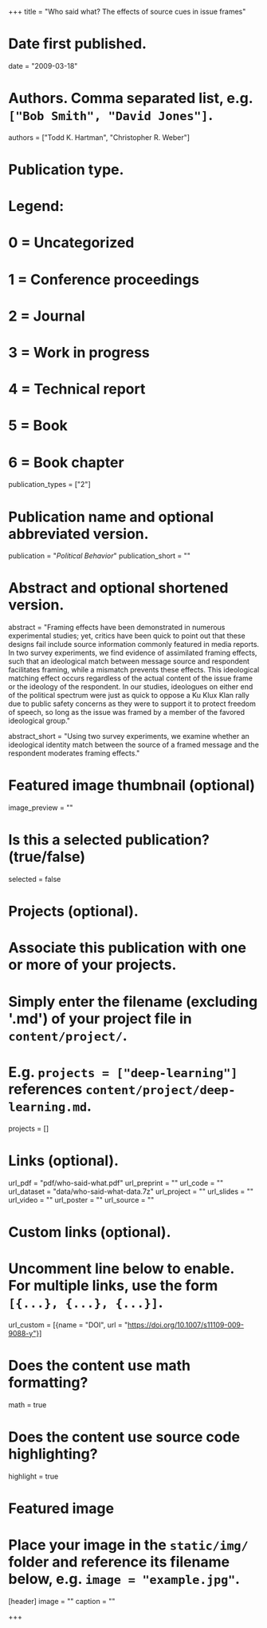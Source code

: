 +++
title = "Who said what? The effects of source cues in issue frames"

# Date first published.
date = "2009-03-18"

# Authors. Comma separated list, e.g. `["Bob Smith", "David Jones"]`.
authors = ["Todd K. Hartman", "Christopher R. Weber"]

# Publication type.
# Legend:
# 0 = Uncategorized
# 1 = Conference proceedings
# 2 = Journal
# 3 = Work in progress
# 4 = Technical report
# 5 = Book
# 6 = Book chapter
publication_types = ["2"]

# Publication name and optional abbreviated version.
publication = "*Political Behavior*"
publication_short = ""

# Abstract and optional shortened version.
abstract = "Framing effects have been demonstrated in numerous experimental studies; yet, critics have been quick to point out that these designs fail include source information commonly featured in media reports. In two survey experiments, we find evidence of assimilated framing effects, such that an ideological match between message source and respondent facilitates framing, while a mismatch prevents these effects. This ideological matching effect occurs regardless of the actual content of the issue frame or the ideology of the respondent. In our studies, ideologues on either end of the political spectrum were just as quick to oppose a Ku Klux Klan rally due to public safety concerns as they were to support it to protect freedom of speech, so long as the issue was framed by a member of the favored ideological group."

abstract_short = "Using two survey experiments, we examine whether an ideological identity match between the source of a framed message and the respondent moderates framing effects."

# Featured image thumbnail (optional)
image_preview = ""

# Is this a selected publication? (true/false)
selected = false

# Projects (optional).
#   Associate this publication with one or more of your projects.
#   Simply enter the filename (excluding '.md') of your project file in `content/project/`.
#   E.g. `projects = ["deep-learning"]` references `content/project/deep-learning.md`.
projects = []

# Links (optional).
url_pdf = "pdf/who-said-what.pdf"
url_preprint = ""
url_code = ""
url_dataset = "data/who-said-what-data.7z"
url_project = ""
url_slides = ""
url_video = ""
url_poster = ""
url_source = ""

# Custom links (optional).
#   Uncomment line below to enable. For multiple links, use the form `[{...}, {...}, {...}]`.
url_custom = [{name = "DOI", url = "https://doi.org/10.1007/s11109-009-9088-y"}]

# Does the content use math formatting?
math = true

# Does the content use source code highlighting?
highlight = true

# Featured image
# Place your image in the `static/img/` folder and reference its filename below, e.g. `image = "example.jpg"`.
[header]
image = ""
caption = ""

+++
